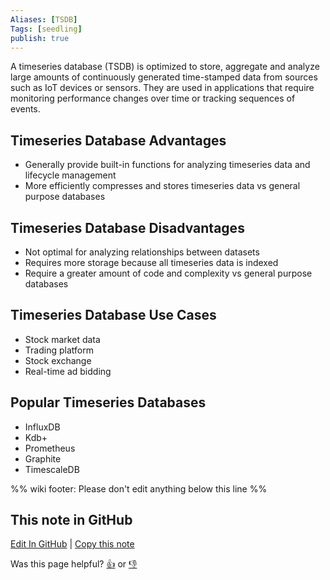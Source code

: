 ```yaml
---
Aliases: [TSDB]
Tags: [seedling]
publish: true
---
```


A timeseries database (TSDB) is optimized to store, aggregate and analyze large amounts of continuously generated time-stamped data from sources such as IoT devices or sensors. They are used in applications that require monitoring performance changes over time or tracking sequences of events.

## Timeseries Database Advantages

- Generally provide built-in functions for analyzing timeseries data and lifecycle management
- More efficiently compresses and stores timeseries data vs general purpose databases

## Timeseries Database Disadvantages

- Not optimal for analyzing relationships between datasets
- Requires more storage because all timeseries data is indexed
- Require a greater amount of code and complexity vs general purpose databases

## Timeseries Database Use Cases

- Stock market data
- Trading platform
- Stock exchange
- Real-time ad bidding

## Popular Timeseries Databases

- InfluxDB
- Kdb+
- Prometheus
- Graphite
- TimescaleDB

%% wiki footer: Please don't edit anything below this line %%

## This note in GitHub

<span class="git-footer">[Edit In GitHub](https://github.dev/data-engineering-community/data-engineering-wiki/blob/main/Concepts/Timeseries%20Database.md "git-hub-edit-note") | [Copy this note](https://raw.githubusercontent.com/data-engineering-community/data-engineering-wiki/main/Concepts/Timeseries%20Database.md "git-hub-copy-note")</span>

<span class="git-footer">Was this page helpful?
[👍](https://tally.so/r/mOaxjk?rating=Yes&url=https://dataengineering.wiki/Concepts/Timeseries%20Database) or [👎](https://tally.so/r/mOaxjk?rating=No&url=https://dataengineering.wiki/Concepts/Timeseries%20Database)</span>
